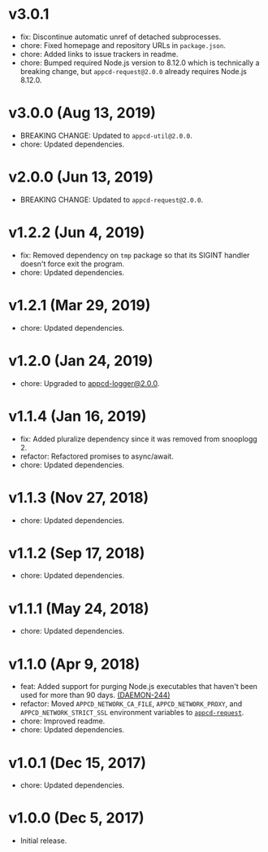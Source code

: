 # v3.0.1

 * fix: Discontinue automatic unref of detached subprocesses.
 * chore: Fixed homepage and repository URLs in `package.json`.
 * chore: Added links to issue trackers in readme.
 * chore: Bumped required Node.js version to 8.12.0 which is technically a breaking change, but
   `appcd-request@2.0.0` already requires Node.js 8.12.0.

# v3.0.0 (Aug 13, 2019)

 * BREAKING CHANGE: Updated to `appcd-util@2.0.0`.
 * chore: Updated dependencies.

# v2.0.0 (Jun 13, 2019)

 * BREAKING CHANGE: Updated to `appcd-request@2.0.0`.

# v1.2.2 (Jun 4, 2019)

 * fix: Removed dependency on `tmp` package so that its SIGINT handler doesn't force exit the
   program.
 * chore: Updated dependencies.

# v1.2.1 (Mar 29, 2019)

 * chore: Updated dependencies.

# v1.2.0 (Jan 24, 2019)

 * chore: Upgraded to appcd-logger@2.0.0.

# v1.1.4 (Jan 16, 2019)

 * fix: Added pluralize dependency since it was removed from snooplogg 2.
 * refactor: Refactored promises to async/await.
 * chore: Updated dependencies.

# v1.1.3 (Nov 27, 2018)

 * chore: Updated dependencies.

# v1.1.2 (Sep 17, 2018)

 * chore: Updated dependencies.

# v1.1.1 (May 24, 2018)

 * chore: Updated dependencies.

# v1.1.0 (Apr 9, 2018)

 * feat: Added support for purging Node.js executables that haven't been used for more than 90
   days. [(DAEMON-244)](https://jira.appcelerator.org/browse/DAEMON-244)
 * refactor: Moved `APPCD_NETWORK_CA_FILE`, `APPCD_NETWORK_PROXY`, and `APPCD_NETWORK_STRICT_SSL`
   environment variables to [`appcd-request`](https://npmjs.org/package/appcd-request).
 * chore: Improved readme.
 * chore: Updated dependencies.

# v1.0.1 (Dec 15, 2017)

 * chore: Updated dependencies.

# v1.0.0 (Dec 5, 2017)

 - Initial release.

